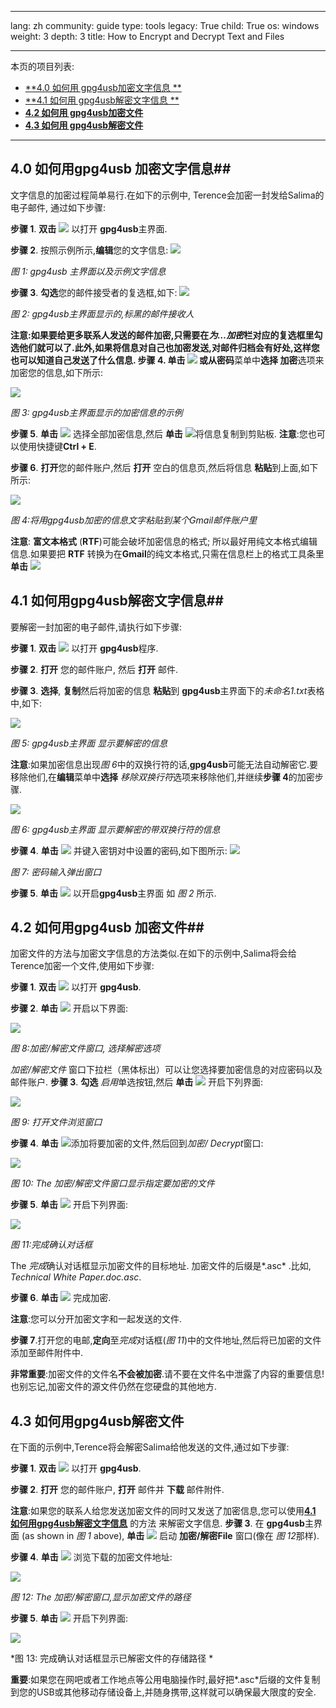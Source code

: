 

---

lang: zh
community: guide
type: tools
legacy: True
child: True
os: windows
weight: 3
depth: 3
title: How to Encrypt and Decrypt Text and Files

---

本页的项目列表:

- [**4.0 如何用 gpg4usb加密文字信息 **](#4.0)
- [**4.1 如何用 gpg4usb解密文字信息 **](#4.1)
- [**4.2 如何用 gpg4usb加密文件**](#4.2)
- [**4.3 如何用 gpg4usb解密文件**](#4.3)

-------

<a name="4.0"></a>
## 4.0 如何用gpg4usb 加密文字信息##

文字信息的加密过程简单易行.在如下的示例中, Terence会加密一封发给Salima的电子邮件, 通过如下步骤:

**步骤 1**. **双击** ![](/sbox/screen/gpg4usb-en/03.png)  以打开 **gpg4usb**主界面.

**步骤 2**. 按照示例所示,**编辑**您的文字信息:
![](/sbox/screen/gpg4usb-en/19.png)

*图 1: gpg4usb 主界面以及示例文字信息*

**步骤 3**. **勾选**您的邮件接受者的复选框,如下:
![](/sbox/screen/gpg4usb-en/20.png)

*图 2: gpg4usb主界面显示的,标黑的邮件接收人*

**注意:**如果要给更多联系人发送的邮件加密,只需要在*为…加密*栏对应的复选框里勾选他们就可以了.此外,如果将信息对自己也加密发送,对邮件归档会有好处,这样您也可以知道自己发送了什么信息.
**步骤 4**. **单击** ![](/sbox/screen/gpg4usb-en/21.png) 或从**密码**菜单中**选择 加密**选项来加密您的信息,如下所示:

![](/sbox/screen/gpg4usb-en/22.png)

*图 3: gpg4usb主界面显示的加密信息的示例*

**步骤 5**. **单击** ![](/sbox/screen/gpg4usb-en/23.png) 选择全部加密信息,然后 **单击** ![](/sbox/screen/gpg4usb-en/24.png)将信息复制到剪贴板.
**注意**:您也可以使用快捷键**Ctrl + E**.

**步骤 6**. **打开**您的邮件账户,然后 **打开** 空白的信息页,然后将信息 **粘贴**到上面,如下所示:

![](/sbox/screen/gpg4usb-en/25.png)

*图 4:将用gpg4usb加密的信息文字粘贴到某个Gmail邮件账户里*

**注意**: **富文本格式** (**RTF**)可能会破坏加密信息的格式; 所以最好用纯文本格式编辑信息.如果要把 **RTF** 转换为在**Gmail**的纯文本格式,只需在信息栏上的格式工具条里 **单击** ![](/sbox/screen/gpg4usb-en/26.png)

<a name="4.1"></a>
## 4.1 如何用gpg4usb解密文字信息##

要解密一封加密的电子邮件,请执行如下步骤:

**步骤 1**. **双击** ![](/sbox/screen/gpg4usb-en/03.png)  以打开 **gpg4usb**程序.

**步骤 2**. **打开** 您的邮件账户, 然后 **打开** 邮件.

**步骤 3**. **选择**, **复制**然后将加密的信息 **粘贴**到 **gpg4usb**主界面下的*未命名1.txt*表格中,如下:

![](/sbox/screen/gpg4usb-en/27.png)

*图 5: gpg4usb主界面 显示要解密的信息*

**注意**:如果加密信息出现*图 6*中的双换行符的话,**gpg4usb**可能无法自动解密它.要移除他们,在**编辑**菜单中**选择** *移除双换行符*选项来移除他们,并继续**步骤 4**的加密步骤.

![](/sbox/screen/gpg4usb-en/28.png)

*图 6: gpg4usb主界面 显示要解密的带双换行符的信息*
 
**步骤 4**. **单击** ![](/sbox/screen/gpg4usb-en/29.png) 并键入密钥对中设置的密码,如下图所示:
![](/sbox/screen/gpg4usb-en/30.png)

*图 7: 密码输入弹出窗口*

**步骤 5**. **单击** ![](/sbox/screen/gpg4usb-en/09.png) 以开启**gpg4usb**主界面 如 *图 2* 所示.

<a name="4.2"></a>
## 4.2 如何用gpg4usb 加密文件##

加密文件的方法与加密文字信息的方法类似.在如下的示例中,Salima将会给Terence加密一个文件,使用如下步骤:

**步骤 1**. **双击** ![](/sbox/screen/gpg4usb-en/03.png)  以打开 **gpg4usb**.

**步骤 2**. **单击** ![](/sbox/screen/gpg4usb-en/31.png) 开启以下界面:

![](/sbox/screen/gpg4usb-en/32.png)

*图 8:加密/解密文件窗口, 选择解密选项*

*加密/解密文件* 窗口下拉栏（黑体标出）可以让您选择要加密信息的对应密码以及邮件账户.
**步骤 3**. **勾选** *启用*单选按钮,然后 **单击** ![](/sbox/screen/gpg4usb-en/33.png) 开启下列界面:

![](/sbox/screen/gpg4usb-en/34.png)

*图 9: 打开文件浏览窗口*

**步骤 4**. **单击** ![](/sbox/screen/gpg4usb-en/35.png)添加将要加密的文件,然后回到*加密/ Decrypt*窗口:

![](/sbox/screen/gpg4usb-en/36.png)

*图 10: The 加密/解密文件窗口显示指定要加密的文件*

**步骤 5**. **单击** ![](/sbox/screen/gpg4usb-en/09.png) 开启下列界面:

![](/sbox/screen/gpg4usb-en/38.png)

*图 11:完成确认对话框*

The *完成*确认对话框显示加密文件的目标地址. 加密文件的后缀是*.asc* .比如, *Technical White Paper.doc.asc*. 

**步骤 6**. **单击** ![](/sbox/screen/gpg4usb-en/09.png) 完成加密.

**注意**:您可以分开加密文字和一起发送的文件.

**步骤 7**.打开您的电邮,**定向**至*完成*对话框(*图 11*)中的文件地址,然后将已加密的文件添加至邮件附件中.

**非常重要**:加密文件的文件名**不会被加密**.请不要在文件名中泄露了内容的重要信息!也别忘记,加密文件的源文件仍然在您硬盘的其他地方.

<a name="4.3"></a>
## 4.3 如何用gpg4usb解密文件 ##

在下面的示例中,Terence将会解密Salima给他发送的文件,通过如下步骤:

**步骤 1**. **双击** ![](/sbox/screen/gpg4usb-en/03.png)  以打开 **gpg4usb**.

**步骤 2**. **打开** 您的邮件账户, **打开** 邮件并 **下载** 邮件附件.

**注意**:如果您的联系人给您发送加密文件的同时又发送了加密信息,您可以使用[**4.1 如何用gpg4usb解密文字信息**](/zh/gpg4usb-keysimportexport#4.1) 的方法 来解密文字信息.
**步骤 3**. 在 **gpg4usb**主界面 (as shown in *图 1* above), **单击** ![](/sbox/screen/gpg4usb-en/31.png) 启动 **加密/解密File** 窗口(像在 *图 12*那样). 

**步骤 4**. **单击** ![](/sbox/screen/gpg4usb-en/33.png) 浏览下载的加密文件地址:

![](/sbox/screen/gpg4usb-en/37.png) 

*图 12: The 加密/解密窗口,显示加密文件的路径*

**步骤 5**. **单击** ![](/sbox/screen/gpg4usb-en/09.png) 开启下列界面:

![](/sbox/screen/gpg4usb-en/39.png) 

*图 13: 完成确认对话框显示已解密文件的存储路径 *

**重要**:如果您在网吧或者工作地点等公用电脑操作时,最好把*.asc*后缀的文件复制到您的USB或其他移动存储设备上,并随身携带,这样就可以确保最大限度的安全.


